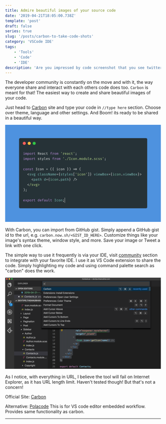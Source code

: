 ```yaml
---
title: Admire beautiful images of your source code
date: '2019-04-21T18:05:00.738Z'
template: 'post'
draft: false
series: true
slug: '/posts/carbon-to-take-code-shots'
category: 'VSCode IDE'
tags:
    - 'Tools'
    - 'Code'
    - 'IDE'
description: 'Are you impressed by code screenshot that you see twitter and online? and wonder, which IDE theme are people using? or you want to share your professional awesome code screenshot with colleague? Here is the tool everyone is using! '
---
```


The developer community is constantly on the move and with it, the way everyone share and interact with each others code does too. `Carbon` is meant for that! The easiest way to create and share beautiful images of your code.

Just head to [Carbon](<https://carbon.now.sh/?bg=rgba(74%2C144%2C226%2C1)&t=material&wt=none&l=auto&ds=false&dsyoff=20px&dsblur=68px&wc=true&wa=true&pv=56px&ph=56px&ln=false&fm=Fira%20Code&fs=14px&lh=152%25&si=false&es=2x&wm=false&code=%252F%252Ftype%2520here>) site and type your code in `//type here` section. Choose over theme, language and other settings. And Boom! its ready to be shared in a beautiful way.

![Screenshot](/media/carbon.png)

With Carbon, you can import from GitHub gist. Simply append a GitHub gist id to the url, e.g. `carbon.now.sh/<GIST_ID_HERE>`. Customize things like your image's syntax theme, window style, and more. Save your image or Tweet a link with one click.

The simple way to use it frequently is via your IDE, visit [community](https://github.com/dawnlabs/carbon#community) section to integrate with your favorite IDE.
I use it as VS Code extension to share the code. Simply highlighting my code and using command palette search as "carbon" does the work.

![Screenshot](/media/carbon2.png)

As I notice, with everything in URL, I believe the tool will fail on Internet Explorer, as it has URL length limit. Haven't tested though! But that's not a concern!

Official Site: [Carbon](https://dawnlabs.io/carbon)

Alternative: [Polacode](https://marketplace.visualstudio.com/items?itemName=pnp.polacode) This is for VS code editor embedded workflow. Provides same functionality as carbon.

---
